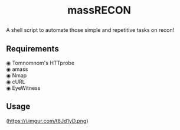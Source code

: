 # <p align='center'> massRECON </p>
A shell script to automate those simple and repetitive tasks on recon!

## Requirements
◉ Tomnomnom's HTTprobe <br>
◉ amass <br>
◉ Nmap <br>
◉ cURL <br>
◉ EyeWitness <br>


## Usage
(https://i.imgur.com/t8Jd1yD.png)
